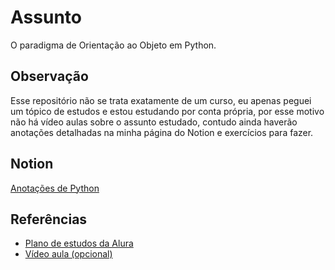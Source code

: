 # Assunto

O paradigma de Orientação ao Objeto em Python.

## Observação

Esse repositório não se trata exatamente de um curso, eu apenas peguei um tópico de estudos e estou estudando por conta própria, por esse motivo não há vídeo aulas sobre o assunto estudado, contudo ainda haverão anotações detalhadas na minha página do Notion e exercícios para fazer.

## Notion

[Anotações de Python](https://mylimbo.notion.site/Programa-o-59d96b345a1e4b52a8187f30a930a322)

## Referências

- [Plano de estudos da Alura](https://techguide.sh/pt-BR/path/python/)
- [Vídeo aula (opcional)](https://www.youtube.com/watch?v=RLVbB91A5-8&list=PLbIBj8vQhvm34qAAEEH_PdL2tMG9rz-P7)
